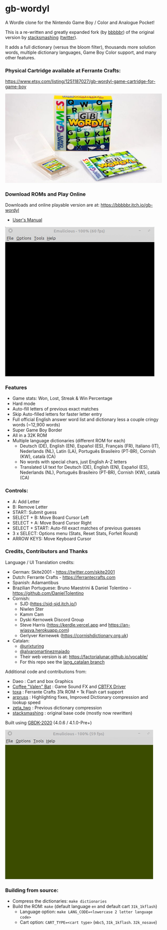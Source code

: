 # gb-wordyl

A Wordle clone for the Nintendo Game Boy / Color and Analogue Pocket!

This is a re-written and greatly expanded fork (by [bbbbbr](https://github.com/bbbbbr/gb-wordle)) of the original version by [stacksmashing](https://github.com/stacksmashing/gb-wordle) ([twitter](http://twitter.com/ghidraninja)).

It adds a full dictionary (versus the bloom filter), thousands more solution words, multiple dictionary languages, Game Boy Color support, and many other features.


### Physical Cartridge available at Ferrante Crafts:

https://www.etsy.com/listing/1251187027/gb-wordyl-game-cartridge-for-game-boy

![GB-Wordyl cart and box](/info/gb-wordyl-box-cart.jpg)


### Download ROMs and Play Online

Downloads and online playable version are at: https://bbbbbr.itch.io/gb-wordyl

- [User's Manual](Manual.md)

![GB-Wordyl gameplay](/info/gb-wordyl_demo_cgb.gif)

### Features
  - Game stats: Won, Lost, Streak & Win Percentage
  - Hard mode
  - Auto-fill letters of previous exact matches
  - Skip Auto-filled letters for faster letter entry
  - Full official English answer word list and dictionary less a couple cringy words (~12,900 words)
  - Super Game Boy Border
  - All in a 32K ROM
  - Multiple language dictionaries (different ROM for each)
    - Deutsch (DE), English (EN), Español (ES), Français (FR), Italiano (IT), Nederlands (NL), Latin (LA), Português Brasileiro (PT-BR), Cornish (KW), català (CA)
    - No words with special chars, just English A-Z letters
    - Translated UI text for Deutsch (DE), English (EN), Español (ES), Nederlands (NL), Português Brasileiro (PT-BR), Cornish (KW), català (CA)

### Controls:
  - A: Add Letter
  - B: Remove Letter
  - START: Submit guess
  - SELECT + B: Move Board Cursor Left
  - SELECT + A:  Move Board Cursor Right
  - SELECT + START: Auto-fill exact matches of previous guesses
  - 3 x SELECT: Options menu (Stats, Reset Stats, Forfeit Round)
  - ARROW KEYS: Move Keyboard Cursor


### Credits, Contributors and Thanks

Language / UI Translation credits:
  - German: Skite2001 - https://twitter.com/skite2001
  - Dutch: Ferrante Crafts - https://ferrantecrafts.com
  - Spanish: Adamantibus
  - Brazilian Portuguese: Bruno Maestrini & Daniel Tolentino - https://github.com/DanielTolentino
  - Cornish:
    - SJD (https://sjd-sjd.itch.io/)
    - Niwlen Ster
    - Kamm Cam
    - Dyski Kernowek Discord Group
    - Steve Harris (https://kerdle.vercel.app and https://an-wiasva.herokuapp.com)
    - Gerlyver Kernewek (https://cornishdictionary.org.uk)
  - Catalan:
    - [@urixturing](https://twitter.com/urixturing)
    - [@alvaromartinezmajado](https://github.com/alvaromartinezmajado)
    - Their web version is at: https://factorialunar.github.io/vocable/
    - For this repo see the [lang_catalan branch](https://github.com/bbbbbr/gb-wordle/tree/feature/lang_catalan)

Additional code and contributions from:
  - Daeo : Cart and box Graphics
  - [Coffee "Valen" Bat](https://twitter.com/cofebbat) : Game Sound FX and [CBTFX Driver](https://github.com/datguywitha3ds/CBT-FX)
  - [toxa](https://github.com/untoxa/) : Ferrante Crafts 31k ROM + 1k Flash cart support
  - [arpruss](https://github.com/arpruss/gb-fiver) : Highlighting fixes, Improved Dictionary compression and lookup speed
  - [zeta_two](https://github.com/ZetaTwo/gb-wordle) : Previous dictionary compression
  - [stacksmashing](https://github.com/stacksmashing/gb-wordle) : original base code (mostly now rewritten)

Built using [GBDK-2020](https://github.com/gbdk-2020/gbdk-2020) (4.0.6 / 4.1.0-Pre+)

![GB-Wordyl gameplay](/info/gb-wordyl_demo.gif)


### Building from source:

  - Compress the dictionaries: `make dictionaries`
  - Build the ROM: `make` (default language `en` and default cart `31k_1kflash`)
    - Language option: `make LANG_CODE=<lowercase 2 letter language code>`
    - Cart option: `CART_TYPE=<cart type>` (`mbc5`, `31k_1kflash`. `32k_nosave`)


